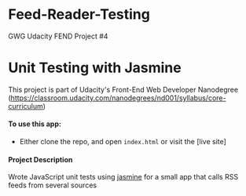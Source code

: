 # Feed-Reader-Testing
GWG Udacity FEND Project #4

# Unit Testing with Jasmine
This project is part of Udacity's Front-End Web Developer Nanodegree (https://classroom.udacity.com/nanodegrees/nd001/syllabus/core-curriculum)

#### To use this app:
- Either clone the repo, and open `index.html` or visit the [live site]


#### Project Description

Wrote JavaScript unit tests using [jasmine](https://jasmine.github.io/) for a small app that calls RSS feeds from several sources
